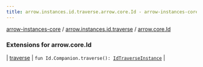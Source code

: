 ```yaml
---
title: arrow.instances.id.traverse.arrow.core.Id - arrow-instances-core
---
```


[arrow-instances-core](../../index.html) / [arrow.instances.id.traverse](../index.html) / [arrow.core.Id](./index.html)

### Extensions for arrow.core.Id

| [traverse](traverse.html) | `fun Id.Companion.traverse(): `[`IdTraverseInstance`](../../arrow.instances/-id-traverse-instance/index.html) |

